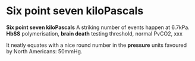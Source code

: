 # Six point seven kiloPascals

**Six point seven kiloPascals** A striking number of events happen at
6.7kPa. **HbSS** polymerisation, **brain death** testing threshold,
normal PvCO2, xxx

It neatly equates with a nice round number in the **pressure** units
favoured by North Americans: 50mmHg.
